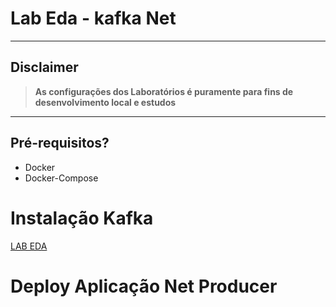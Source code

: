 # Lab Eda - kafka Net

---
## Disclaimer
> **As configurações dos Laboratórios é puramente para fins de desenvolvimento local e estudos**
> 

---


## Pré-requisitos?
* Docker
* Docker-Compose


# Instalação Kafka 

[LAB EDA](lab-eda//README.md)


# Deploy Aplicação Net Producer

